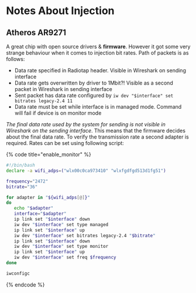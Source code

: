 # Notes About Injection

## Atheros AR9271

A great chip with open source drivers & **firmware**. However it got some very strange behaviour when it comes to injection bit rates. Path of packets is as follows:

* Data rate specified in Radiotap header. Visible in Wireshark on sending interface
* Data rate gets overwritten by driver to 1Mbit?! Visible as a second packet in Wireshark in sending interface 
* Sent packet has data rate configured by `iw dev "$interface" set bitrates legacy-2.4 11`
* Data rate must be set while interface is in managed mode. Command will fail if device is on monitor mode

_The final data rate used by the system for sending is not visible in Wireshark on the sending interface_. This means that the firmware decides about the final data rate. To verify the transmission rate a second adapter is required. Rates can be set using following script:

{% code title="enable\_monitor" %}
```bash
#!/bin/bash
declare -a wifi_adps=("wlx00c0ca973410" "wlxfgdfgd513d1fg51")

frequency="2472"
bitrate="36"

for adapter in "${wifi_adps[@]}"
do
   echo "$adapter"
   interface="$adapter"
   ip link set "$interface" down
   iw dev "$interface" set type managed
   ip link set "$interface" up
   iw dev "$interface" set bitrates legacy-2.4 "$bitrate"
   ip link set "$interface" down
   iw dev "$interface" set type monitor
   ip link set "$interface" up
   iw dev "$interface" set freq $frequency
done

iwconfigc
```
{% endcode %}



